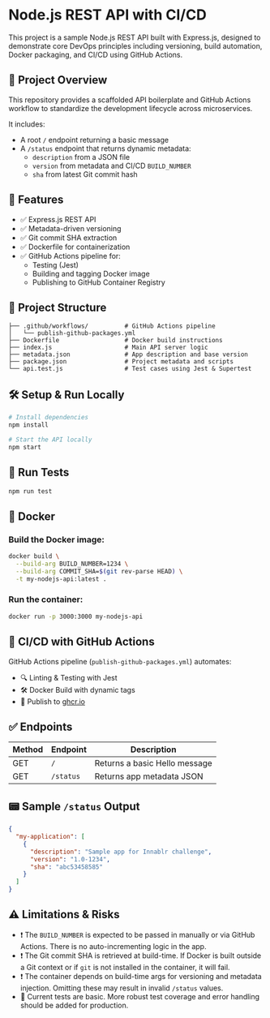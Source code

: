 # Node.js REST API with CI/CD

This project is a sample Node.js REST API built with Express.js, designed to demonstrate core DevOps principles including versioning, build automation, Docker packaging, and CI/CD using GitHub Actions.

## 📌 Project Overview

This repository provides a scaffolded API boilerplate and GitHub Actions workflow to standardize the development lifecycle across microservices.

It includes:

- A root `/` endpoint returning a basic message
- A `/status` endpoint that returns dynamic metadata:
  - `description` from a JSON file
  - `version` from metadata and CI/CD `BUILD_NUMBER`
  - `sha` from latest Git commit hash

## 🚀 Features

- ✅ Express.js REST API
- ✅ Metadata-driven versioning
- ✅ Git commit SHA extraction
- ✅ Dockerfile for containerization
- ✅ GitHub Actions pipeline for:
  - Testing (Jest)
  - Building and tagging Docker image
  - Publishing to GitHub Container Registry

## 🔧 Project Structure

```
├── .github/workflows/          # GitHub Actions pipeline
│   └── publish-github-packages.yml
├── Dockerfile                  # Docker build instructions
├── index.js                    # Main API server logic
├── metadata.json               # App description and base version
├── package.json                # Project metadata and scripts
└── api.test.js                 # Test cases using Jest & Supertest
```

## 🛠️ Setup & Run Locally

```bash
# Install dependencies
npm install

# Start the API locally
npm start
```

## 🧪 Run Tests

```bash
npm run test
```

## 🐳 Docker

### Build the Docker image:

```bash
docker build \
  --build-arg BUILD_NUMBER=1234 \
  --build-arg COMMIT_SHA=$(git rev-parse HEAD) \
  -t my-nodejs-api:latest .
```

### Run the container:

```bash
docker run -p 3000:3000 my-nodejs-api
```

## 🔁 CI/CD with GitHub Actions

GitHub Actions pipeline (`publish-github-packages.yml`) automates:

- 🔍 Linting & Testing with Jest
- 🛠️ Docker Build with dynamic tags
- 🚢 Publish to [ghcr.io](https://ghcr.io)

## ✅ Endpoints

| Method | Endpoint   | Description                   |
|--------|------------|-------------------------------|
| GET    | `/`        | Returns a basic Hello message |
| GET    | `/status`  | Returns app metadata JSON     |

## 📟 Sample `/status` Output

```json
{
  "my-application": [
    {
      "description": "Sample app for Innablr challenge",
      "version": "1.0-1234",
      "sha": "abc53458585"
    }
  ]
}
```

## ⚠️ Limitations & Risks

- ❗ The `BUILD_NUMBER` is expected to be passed in manually or via GitHub Actions. There is no auto-incrementing logic in the app.
- ❗ The Git commit SHA is retrieved at build-time. If Docker is built outside a Git context or if `git` is not installed in the container, it will fail.
- ❗ The container depends on build-time args for versioning and metadata injection. Omitting these may result in invalid `/status` values.
- 🧪 Current tests are basic. More robust test coverage and error handling should be added for production.
